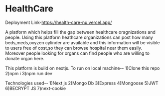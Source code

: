 # HealthCare
Deployment Link-https://health-care-nu.vercel.app/

A platform which helps fill the gap between healthcare oragnizations and people.
Using this platform heathcare organizations can post how many beds,meds,oxyzen cylinder are available and this information will be visible to users free of cost,so they 
can browse hospital near them easily.
Moreover people looking for organs can find people who are willing to donate organ here.

This platform is build on nextjs.
To run on local machine--
1)Clone this repo
2)npm i
3)npm run dev

Technologies used--
1)Next js
2)Mongo Db
3)Express
4)Mongoose
5)JWT
6)BECRYPT JS
7)next-cookie
